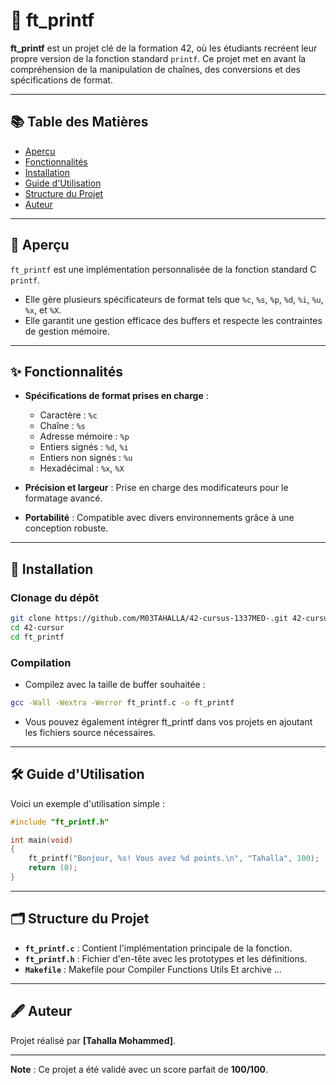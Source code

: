 # 📝 ft_printf  

**ft_printf** est un projet clé de la formation 42, où les étudiants recréent leur propre version de la fonction standard `printf`. Ce projet met en avant la compréhension de la manipulation de chaînes, des conversions et des spécifications de format.  

---

## 📚 Table des Matières  
- [Aperçu](#aperçu)  
- [Fonctionnalités](#fonctionnalités)  
- [Installation](#installation)  
- [Guide d'Utilisation](#guide-dutilisation)  
- [Structure du Projet](#structure-du-projet)  
- [Auteur](#auteur)  

---

## 🧐 Aperçu  

`ft_printf` est une implémentation personnalisée de la fonction standard C `printf`.  
- Elle gère plusieurs spécificateurs de format tels que `%c`, `%s`, `%p`, `%d`, `%i`, `%u`, `%x`, et `%X`.  
- Elle garantit une gestion efficace des buffers et respecte les contraintes de gestion mémoire.  

---

## ✨ Fonctionnalités  

- **Spécifications de format prises en charge** :  
  - Caractère : `%c`  
  - Chaîne : `%s`  
  - Adresse mémoire : `%p`  
  - Entiers signés : `%d`, `%i`  
  - Entiers non signés : `%u`  
  - Hexadécimal : `%x`, `%X`  

- **Précision et largeur** : Prise en charge des modificateurs pour le formatage avancé.  
- **Portabilité** : Compatible avec divers environnements grâce à une conception robuste.  

---

## 🚀 Installation  

### Clonage du dépôt  

```bash
git clone https://github.com/M03TAHALLA/42-cursus-1337MED-.git 42-cursur
cd 42-cursur
cd ft_printf
```  

### Compilation  

- Compilez avec la taille de buffer souhaitée :  

```bash
gcc -Wall -Wextra -Werror ft_printf.c -o ft_printf
```  

- Vous pouvez également intégrer ft_printf dans vos projets en ajoutant les fichiers source nécessaires.  

---

## 🛠️ Guide d'Utilisation  

Voici un exemple d'utilisation simple :  

```c
#include "ft_printf.h"

int main(void)
{
    ft_printf("Bonjour, %s! Vous avez %d points.\n", "Tahalla", 100);
    return (0);
}
```

---

## 🗂️ Structure du Projet  

- **`ft_printf.c`** : Contient l'implémentation principale de la fonction.  
- **`ft_printf.h`** : Fichier d'en-tête avec les prototypes et les définitions.
- **`Makefile`** : Makefile pour Compiler Functions Utils Et archive ...

---


## 🖋️ Auteur  

Projet réalisé par **[Tahalla Mohammed]**.  

---

**Note** : Ce projet a été validé avec un score parfait de **100/100**.
